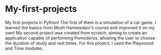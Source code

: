 # My-first-projects
My first projects in Python!
The first of them is a simulation of a car game. I learned the basics from Mosh Hammedani's course and improved it on my own!
My second project was created from scratch, aiming to create an application capable of performing Pomodoros, allowing the user to choose the duration of study and rest times. For this project, I used the Playsound and Time modules.
